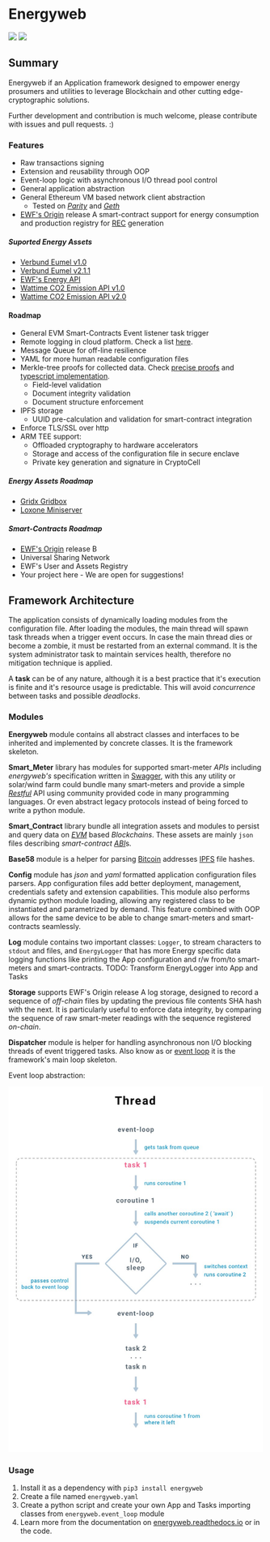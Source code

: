 # Energyweb

[![](https://img.shields.io/pypi/v/ew-link-bond.svg)](https://warehouse.python.org/project/ew-link-bond/) 
[![](https://img.shields.io/pypi/l/ew-link-bond.svg)](https://warehouse.python.org/project/ew-link-bond/) 

## Summary

Energyweb if an Application framework designed to empower energy prosumers and utilities to leverage Blockchain and other cutting edge-cryptographic solutions.

Further development and contribution is much welcome, please contribute with issues and pull requests. :)

### Features
- Raw transactions signing
- Extension and reusability through OOP
- Event-loop logic with asynchronous I/O thread pool control
- General application abstraction
- General Ethereum VM based network client abstraction
    - Tested on [_Parity_](https://www.parity.io/ethereum/) and [_Geth_](https://github.com/ethereum/go-ethereum/wiki/geth)
- [EWF's Origin](https://github.com/energywebfoundation/ew-origin) release A smart-contract support for energy consumption and production registry for [REC](https://en.wikipedia.org/wiki/Renewable_Energy_Certificate_(United_States)) generation

##### Suported Energy Assets

- [Verbund Eumel v1.0](https://www.verbund.com/de-at/privatkunden/themenwelten/wiki/smart-meter)
- [Verbund Eumel v2.1.1](https://www.verbund.com/de-at/privatkunden/themenwelten/wiki/smart-meter)
- [EWF's Energy API](https://github.com/energywebfoundation/ew-link-bond/blob/master/docs/api_contract.yaml)
- [Wattime CO2 Emission API v1.0](https://api.watttime.org/docs/)
- [Wattime CO2 Emission API v2.0](https://api.watttime.org/docs/)

#### Roadmap
- General EVM Smart-Contracts Event listener task trigger
- Remote logging in cloud platform. Check a list [here](https://www.capterra.com/sem-compare/log-management-software).
- Message Queue for off-line resilience
- YAML for more human readable configuration files
- Merkle-tree proofs for collected data. Check [precise proofs](https://medium.com/centrifuge/introducing-precise-proofs-create-validate-field-level-merkle-proofs-a31af9220df0) and [typescript implementation](https://github.com/slockit/precise-proofs).
    - Field-level validation
    - Document integrity validation
    - Document structure enforcement
- IPFS storage
    - UUID pre-calculation and validation for smart-contract integration
- Enforce TLS/SSL over http
- ARM TEE support:
    - Offloaded cryptography to hardware accelerators
    - Storage and access of the configuration file in secure enclave
    - Private key generation and signature in CryptoCell

##### Energy Assets Roadmap
- [Gridx Gridbox](https://gridx.de/produkt/gridbox/)
- [Loxone Miniserver](https://www.loxone.com/enen/products/miniserver-extensions/)

##### Smart-Contracts Roadmap
- [EWF's Origin](https://github.com/energywebfoundation/ew-origin) release B
- Universal Sharing Network
- EWF's User and Assets Registry
- Your project here - We are open for suggestions!

## Framework Architecture

The application consists of dynamically loading modules from the configuration file. After loading the modules, the main thread will spawn task threads when a trigger event occurs. In case the main thread dies or become a zombie, it must be restarted from an external command. It is the system administrator task to maintain services health, therefore no mitigation technique is applied.
 
A __task__ can be of any nature, although it is a best practice that it's execution is finite and it's resource usage is predictable. This will avoid _concurrence_ between tasks and possible _deadlocks_.

### Modules 

__Energyweb__ module contains all abstract classes and interfaces to be inherited and implemented by concrete classes. It is the framework skeleton. 

__Smart_Meter__ library has modules for supported smart-meter _APIs_ including _energyweb's_ specification written in [Swagger](https://editor.swagger.io), with this any utility or solar/wind farm could bundle many smart-meters and provide a simple [_Restful_](https://en.wikipedia.org/wiki/Representational_state_transfer) API using community provided code in many programming languages. Or even abstract legacy protocols instead of being forced to write a python module.

__Smart_Contract__ library bundle all integration assets and modules to persist and query data on [_EVM_](https://en.wikipedia.org/wiki/Ethereum#Virtual_Machine) based _Blockchains_. These assets are mainly `json` files describing _smart-contract_ [_ABI_](https://en.wikipedia.org/wiki/Application_binary_interface)s.

__Base58__ module is a helper for parsing [Bitcoin](https://github.com/bitcoin/bitcoin) addresses [IPFS](https://github.com/ipfs/ipfs) file hashes.

__Config__ module has _json_ and _yaml_ formatted application configuration files parsers. App configuration files add better deployment, management, credentials safety and extension capabilities. This module also performs dynamic python module loading, allowing any registered class to be instantiated and parametrized by demand. This feature combined with OOP allows for the same device to be able to change smart-meters and smart-contracts seamlessly.

__Log__ module contains two important classes: `Logger`, to stream characters to `stdout` and files, and `EnergyLogger` that has more Energy specific data logging functions like printing the App configuration and r/w from/to smart-meters and smart-contracts. TODO: Transform EnergyLogger into App and Tasks 

__Storage__ supports EWF's Origin release A log storage, designed to record a sequence of _off-chain_ files by updating the previous file contents SHA hash with the next. It is particularly useful to enforce data integrity, by comparing the sequence of raw smart-meter readings with the sequence registered _on-chain_.

__Dispatcher__ module is helper for handling asynchronous non I/O blocking threads of event triggered tasks. Also know as or [event loop](https://en.wikipedia.org/wiki/Event_loop) it is the framework's main loop skeleton.

Event loop abstraction:

![Event Loop](https://github.com/energywebfoundation/ew-link-bond/blob/master/docs/media/threads.jpg)

### Usage

1. Install it as a dependency with `pip3 install energyweb`
2. Create a file named `energyweb.yaml`
3. Create a python script and create your own App and Tasks importing classes from `energyweb.event_loop` module
4. Learn more from the documentation on [energyweb.readthedocs.io]() or in the code.


